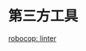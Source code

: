 # 第三方工具
<p id="5n9Yt6Pi1tmF4vitpUdKXM">

[robocop: linter](./robocop:%20linter/index.md)

</p>


<p id="4dnTRPbCNYpxA8RBov6MyD">



</p>


